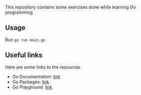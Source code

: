 This repository contains some exercises done while learning Go programming.

## Usage
Run `go run main.go`

## Useful links
Here are some links to the resources.
- Go Documentation: [link](https://golang.org/doc/)
- Go Packages: [link](https://pkg.go.dev/)
- Go Playground: [link](https://play.golang.org/)
